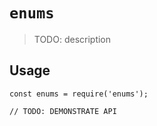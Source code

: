 # `enums`

> TODO: description

## Usage

```
const enums = require('enums');

// TODO: DEMONSTRATE API
```
